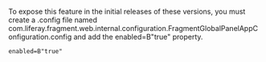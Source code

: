 To expose this feature in the initial releases of these versions, you must create a .config file named com.liferay.fragment.web.internal.configuration.FragmentGlobalPanelAppConfiguration.config and add the enabled=B"true" property. 

```
enabled=B"true"
```
